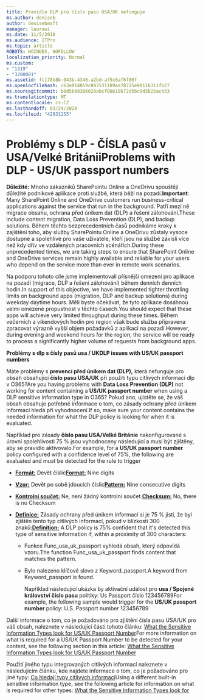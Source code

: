 ```yaml
---
title: Pravidlo DLP pro číslo pasu USA/UK nefunguje
ms.author: deniseb
author: denisebmsft
manager: laurawi
ms.date: 11/5/2018
ms.audience: ITPro
ms.topic: article
ROBOTS: NOINDEX, NOFOLLOW
localization_priority: Normal
ms.custom:
- "1319"
- "3200001"
ms.assetid: fc178b8b-943b-4346-a2bd-a75c6af6f80f
ms.openlocfilehash: c63e814059c897531109aa78725e9811b311fb27
ms.sourcegitcommit: b0d5b68366028abcf08610672d5bc9d3b25ac433
ms.translationtype: MT
ms.contentlocale: cs-CZ
ms.lasthandoff: 03/24/2020
ms.locfileid: "42931255"
---
```

# <a name="problems-with-dlp---usuk-passport-numbers"></a><span data-ttu-id="e0910-102">Problémy s DLP - ČÍSLA pasů v USA/Velké Británii</span><span class="sxs-lookup"><span data-stu-id="e0910-102">Problems with DLP - US/UK passport numbers</span></span>

<span data-ttu-id="e0910-103">**Důležité:** Mnoho zákazníků SharePointu Online a OneDrivu spouštějí důležité podnikové aplikace proti službě, která běží na pozadí.</span><span class="sxs-lookup"><span data-stu-id="e0910-103">**Important**: Many SharePoint Online and OneDrive customers run business-critical applications against the service that run in the background.</span></span> <span data-ttu-id="e0910-104">Patří mezi ně migrace obsahu, ochrana před únikem dat (DLP) a řešení zálohování.</span><span class="sxs-lookup"><span data-stu-id="e0910-104">These include content migration, Data Loss Prevention (DLP), and backup solutions.</span></span> <span data-ttu-id="e0910-105">Během těchto bezprecedentních časů podnikáme kroky k zajištění toho, aby služby SharePointu Online a OneDrivu zůstaly vysoce dostupné a spolehlivé pro vaše uživatele, kteří jsou na službě závislí více než kdy dřív ve vzdálených pracovních scénářích.</span><span class="sxs-lookup"><span data-stu-id="e0910-105">During these unprecedented times, we are taking steps to ensure that SharePoint Online and OneDrive services remain highly available and reliable for your users who depend on the service more than ever in remote work scenarios.</span></span>

<span data-ttu-id="e0910-106">Na podporu tohoto cíle jsme implementovali přísnější omezení pro aplikace na pozadí (migrace, DLP a řešení zálohování) během denních denních hodin.</span><span class="sxs-lookup"><span data-stu-id="e0910-106">In support of this objective, we have implemented tighter throttling limits on background apps (migration, DLP and backup solutions) during weekday daytime hours.</span></span> <span data-ttu-id="e0910-107">Měli byste očekávat, že tyto aplikace dosáhnou velmi omezené propustnost v těchto časech.</span><span class="sxs-lookup"><span data-stu-id="e0910-107">You should expect that these apps will achieve very limited throughput during these times.</span></span> <span data-ttu-id="e0910-108">Během večerních a víkendových hodin pro region však bude služba připravena zpracovat výrazně vyšší objem požadavků z aplikací na pozadí.</span><span class="sxs-lookup"><span data-stu-id="e0910-108">However, during evening and weekend hours for the region, the service will be ready to process a significantly higher volume of requests from background apps.</span></span>

<span data-ttu-id="e0910-109">**Problémy s dlp s čísly pasů usa / UK**</span><span class="sxs-lookup"><span data-stu-id="e0910-109">**DLP issues with US/UK passport numbers**</span></span>

<span data-ttu-id="e0910-110">Máte problémy s **prevencí před únikem dat (DLP),** která nefunguje pro obsah obsahující **číslo pasu USA/UK** při použití typu citlivých informací dlp v O365?</span><span class="sxs-lookup"><span data-stu-id="e0910-110">Are you having problems with **Data Loss Prevention (DLP)** not working for content containing a **US/UK passport number** when using a DLP sensitive information type in O365?</span></span> <span data-ttu-id="e0910-111">Pokud ano, ujistěte se, že váš obsah obsahuje potřebné informace o tom, co zásady ochrany před únikem informací hledá při vyhodnocení.</span><span class="sxs-lookup"><span data-stu-id="e0910-111">If so, make sure your content contains the needed information for what the DLP policy is looking for when it is evaluated.</span></span>
  
<span data-ttu-id="e0910-112">Například pro zásady **číslo pasu USA/Velké Británie** nakonfigurované s úrovní spolehlivosti 75 % jsou vyhodnoceny následující a musí být zjištěny, aby se pravidlo aktivovalo.</span><span class="sxs-lookup"><span data-stu-id="e0910-112">For example, for a **US/UK passport number** policy configured with a confidence level of 75%, the following are evaluated and must be detected for the rule to trigger</span></span>
  
- <span data-ttu-id="e0910-113">**[Formát:](https://docs.microsoft.com/office365/securitycompliance/what-the-sensitive-information-types-look-for#format-77)** Devět číslic</span><span class="sxs-lookup"><span data-stu-id="e0910-113">**[Format:](https://docs.microsoft.com/office365/securitycompliance/what-the-sensitive-information-types-look-for#format-77)** Nine digits</span></span>

- <span data-ttu-id="e0910-114">**[Vzor:](https://docs.microsoft.com/office365/securitycompliance/what-the-sensitive-information-types-look-for#pattern-77)** Devět po sobě jdoucích číslic</span><span class="sxs-lookup"><span data-stu-id="e0910-114">**[Pattern:](https://docs.microsoft.com/office365/securitycompliance/what-the-sensitive-information-types-look-for#pattern-77)** Nine consecutive digits</span></span>

- <span data-ttu-id="e0910-115">**[Kontrolní součet:](https://docs.microsoft.com/office365/securitycompliance/what-the-sensitive-information-types-look-for#checksum-76)** Ne, není žádný kontrolní součet.</span><span class="sxs-lookup"><span data-stu-id="e0910-115">**[Checksum:](https://docs.microsoft.com/office365/securitycompliance/what-the-sensitive-information-types-look-for#checksum-76)** No, there is no Checksum</span></span>

- <span data-ttu-id="e0910-116">**[Definice:](https://docs.microsoft.com/office365/securitycompliance/what-the-sensitive-information-types-look-for#definition-77)** Zásady ochrany před únikem informací si je 75 % jisti, že byl zjištěn tento typ citlivých informací, pokud v blízkosti 300 znaků:</span><span class="sxs-lookup"><span data-stu-id="e0910-116">**[Definition:](https://docs.microsoft.com/office365/securitycompliance/what-the-sensitive-information-types-look-for#definition-77)** A DLP policy is 75% confident that it's detected this type of sensitive information if, within a proximity of 300 characters:</span></span>

  - <span data-ttu-id="e0910-117">Funkce Func_usa_uk_passport vyhledá obsah, který odpovídá vzoru.</span><span class="sxs-lookup"><span data-stu-id="e0910-117">The function Func_usa_uk_passport finds content that matches the pattern.</span></span>

  - <span data-ttu-id="e0910-118">Bylo nalezeno klíčové slovo z Keyword_passport.</span><span class="sxs-lookup"><span data-stu-id="e0910-118">A keyword from Keyword_passport is found.</span></span>

    <span data-ttu-id="e0910-119">Například následující ukázka by aktivační událost pro **usa / Spojené království číslo pasu** politiky: Us Passport číslo 123456789</span><span class="sxs-lookup"><span data-stu-id="e0910-119">For example, the following sample would trigger for the **US/UK passport number** policy: U.S. Passport number 123456789</span></span>

<span data-ttu-id="e0910-120">Další informace o tom, co je požadováno pro zjištění čísla pasu USA/UK pro váš obsah, naleznete v následující části tohoto článku: [What the Sensitive Information Types look for US/UK Passport Number](https://docs.microsoft.com/office365/securitycompliance/what-the-sensitive-information-types-look-for#us--uk-passport-number)</span><span class="sxs-lookup"><span data-stu-id="e0910-120">For more information on what is required for a US/UK Passport Number to be detected for your content, see the following section in this article: [What the Sensitive Information Types look for US/UK Passport Number](https://docs.microsoft.com/office365/securitycompliance/what-the-sensitive-information-types-look-for#us--uk-passport-number)</span></span>
  
<span data-ttu-id="e0910-121">Použití jiného typu integrovaných citlivých informací naleznete v následujícím článku, kde najdete informace o tom, co je požadováno pro jiné typy: [Co hledají typy citlivých informací](https://docs.microsoft.com/office365/securitycompliance/what-the-sensitive-information-types-look-for)</span><span class="sxs-lookup"><span data-stu-id="e0910-121">Using a different built-in sensitive information type, see the following article for information on what is required for other types: [What the Sensitive Information Types look for](https://docs.microsoft.com/office365/securitycompliance/what-the-sensitive-information-types-look-for)</span></span>
  